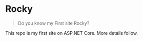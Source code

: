 # Rocky

> Do you know my First site Rocky?

This repo is my first site on ASP.NET Core. More details follow.
